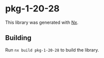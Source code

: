 # pkg-1-20-28

This library was generated with [Nx](https://nx.dev).

## Building

Run `nx build pkg-1-20-28` to build the library.
